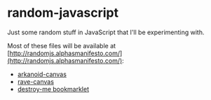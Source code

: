 random-javascript
=================

Just some random stuff in JavaScript that I'll be experimenting with.

Most of these files will be available at [http://randomjs.alphasmanifesto.com/](http://randomjs.alphasmanifesto.com/):

- [arkanoid-canvas](http://randomjs.alphasmanifesto.com/arkanoid-canvas/arkanoid.html)
- [rave-canvas](http://randomjs.alphasmanifesto.com/rave-canvas/playing.html)
- [destroy-me bookmarklet](/tree/master/destroy-me)
